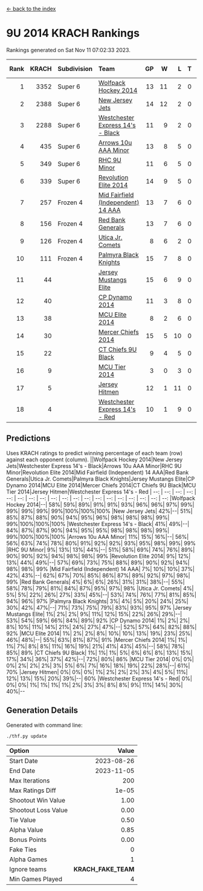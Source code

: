 [<- back to the index](readme.md)
# 9U 2014 KRACH Rankings
Rankings generated on Sat Nov 11 07:02:33 2023.

Rank|KRACH|Subdivision|Team|GP|W|L|T|OTW|OTL|SoS|Exp Wins|Win Diff
---:|---:|:---|:---|---:|---:|---:|---:|---:|---:|---:|---:|---:
1|3352|Super 6|[Wolfpack Hockey 2014](https://gamesheetstats.com/seasons/3664/teams/140871/schedule)|13|11|2|0|0|1|801|11.8|-0.0
2|2388|Super 6|[New Jersey Jets](https://gamesheetstats.com/seasons/3664/teams/140881/schedule)|14|12|2|0|2|0|687|12.8|-0.0
3|2288|Super 6|[Westchester Express 14's - Black](https://gamesheetstats.com/seasons/3664/teams/140873/schedule)|11|9|2|0|2|0|854|9.8|-0.0
4|435|Super 6|[Arrows 10u AAA Minor](https://gamesheetstats.com/seasons/3664/teams/140872/schedule)|13|8|5|0|0|1|778|8.9|0.0
5|349|Super 6|[RHC 9U Minor](https://gamesheetstats.com/seasons/3664/teams/140876/schedule)|11|6|5|0|1|0|721|6.8|-0.0
6|339|Super 6|[Revolution Elite 2014](https://gamesheetstats.com/seasons/3664/teams/140880/schedule)|14|9|5|0|2|1|398|9.9|0.0
7|257|Frozen 4|[Mid Fairfield (Independent) 14 AAA](https://gamesheetstats.com/seasons/3664/teams/140878/schedule)|13|7|6|0|1|0|583|7.9|0.0
8|156|Frozen 4|[Red Bank Generals](https://gamesheetstats.com/seasons/3664/teams/140883/schedule)|13|7|6|0|0|0|524|7.9|0.0
9|126|Frozen 4|[Utica Jr. Comets](https://gamesheetstats.com/seasons/3664/teams/140884/schedule)|8|6|2|0|0|0|53|6.9|0.0
10|111|Frozen 4|[Palmyra Black Knights](https://gamesheetstats.com/seasons/3664/teams/140875/schedule)|15|7|8|0|0|1|794|7.9|0.0
11|44||[Jersey Mustangs Elite](https://gamesheetstats.com/seasons/3664/teams/140888/schedule)|15|6|9|0|0|2|383|6.9|0.0
12|40||[CP Dynamo 2014](https://gamesheetstats.com/seasons/3664/teams/140877/schedule)|11|3|8|0|0|1|351|3.9|0.0
13|38||[MCU Elite 2014](https://gamesheetstats.com/seasons/3664/teams/140874/schedule)|8|2|6|0|0|1|1035|2.9|0.0
14|30||[Mercer Chiefs 2014](https://gamesheetstats.com/seasons/3664/teams/140885/schedule)|15|5|10|0|0|1|251|5.9|0.0
15|22||[CT Chiefs 9U Black](https://gamesheetstats.com/seasons/3664/teams/140886/schedule)|9|4|5|0|1|0|87|4.9|0.0
16|9||[MCU Tier 2014](https://gamesheetstats.com/seasons/3664/teams/140882/schedule)|3|0|3|0|0|0|1201|0.9|0.0
17|5||[Jersey Hitmen](https://gamesheetstats.com/seasons/3664/teams/140879/schedule)|12|1|11|0|0|0|834|1.9|0.0
18|4||[Westchester Express 14's - Red](https://gamesheetstats.com/seasons/3664/teams/140887/schedule)|10|1|9|0|0|0|57|1.9|0.0

## Predictions
Uses KRACH ratings to predict winning percentage of each team (row) against each opponent (column).
||Wolfpack Hockey 2014|New Jersey Jets|Westchester Express 14's - Black|Arrows 10u AAA Minor|RHC 9U Minor|Revolution Elite 2014|Mid Fairfield (Independent) 14 AAA|Red Bank Generals|Utica Jr. Comets|Palmyra Black Knights|Jersey Mustangs Elite|CP Dynamo 2014|MCU Elite 2014|Mercer Chiefs 2014|CT Chiefs 9U Black|MCU Tier 2014|Jersey Hitmen|Westchester Express 14's - Red
| --: | --: | --: | --: | --: | --: | --: | --: | --: | --: | --: | --: | --: | --: | --: | --: | --: | --: | --: 
|Wolfpack Hockey 2014|--| 58%| 59%| 89%| 91%| 91%| 93%| 96%| 96%| 97%| 99%| 99%| 99%| 99%| 99%|100%|100%|100%
|New Jersey Jets| 42%|--| 51%| 85%| 87%| 88%| 90%| 94%| 95%| 96%| 98%| 98%| 98%| 99%| 99%|100%|100%|100%
|Westchester Express 14's - Black| 41%| 49%|--| 84%| 87%| 87%| 90%| 94%| 95%| 95%| 98%| 98%| 98%| 99%| 99%|100%|100%|100%
|Arrows 10u AAA Minor| 11%| 15%| 16%|--| 56%| 56%| 63%| 74%| 78%| 80%| 91%| 92%| 92%| 93%| 95%| 98%| 99%| 99%
|RHC 9U Minor|  9%| 13%| 13%| 44%|--| 51%| 58%| 69%| 74%| 76%| 89%| 90%| 90%| 92%| 94%| 98%| 98%| 99%
|Revolution Elite 2014|  9%| 12%| 13%| 44%| 49%|--| 57%| 69%| 73%| 75%| 88%| 89%| 90%| 92%| 94%| 98%| 98%| 99%
|Mid Fairfield (Independent) 14 AAA|  7%| 10%| 10%| 37%| 42%| 43%|--| 62%| 67%| 70%| 85%| 86%| 87%| 89%| 92%| 97%| 98%| 99%
|Red Bank Generals|  4%|  6%|  6%| 26%| 31%| 31%| 38%|--| 55%| 58%| 78%| 79%| 81%| 84%| 87%| 95%| 97%| 98%
|Utica Jr. Comets|  4%|  5%|  5%| 22%| 26%| 27%| 33%| 45%|--| 53%| 74%| 76%| 77%| 81%| 85%| 94%| 96%| 97%
|Palmyra Black Knights|  3%|  4%|  5%| 20%| 24%| 25%| 30%| 42%| 47%|--| 71%| 73%| 75%| 79%| 83%| 93%| 95%| 97%
|Jersey Mustangs Elite|  1%|  2%|  2%|  9%| 11%| 12%| 15%| 22%| 26%| 29%|--| 53%| 54%| 59%| 66%| 84%| 89%| 92%
|CP Dynamo 2014|  1%|  2%|  2%|  8%| 10%| 11%| 14%| 21%| 24%| 27%| 47%|--| 52%| 57%| 64%| 82%| 88%| 92%
|MCU Elite 2014|  1%|  2%|  2%|  8%| 10%| 10%| 13%| 19%| 23%| 25%| 46%| 48%|--| 55%| 63%| 81%| 87%| 91%
|Mercer Chiefs 2014|  1%|  1%|  1%|  7%|  8%|  8%| 11%| 16%| 19%| 21%| 41%| 43%| 45%|--| 58%| 78%| 85%| 89%
|CT Chiefs 9U Black|  1%|  1%|  1%|  5%|  6%|  6%|  8%| 13%| 15%| 17%| 34%| 36%| 37%| 42%|--| 72%| 80%| 86%
|MCU Tier 2014|  0%|  0%|  0%|  2%|  2%|  2%|  3%|  5%|  6%|  7%| 16%| 18%| 19%| 22%| 28%|--| 61%| 70%
|Jersey Hitmen|  0%|  0%|  0%|  1%|  2%|  2%|  2%|  3%|  4%|  5%| 11%| 12%| 13%| 15%| 20%| 39%|--| 60%
|Westchester Express 14's - Red|  0%|  0%|  0%|  1%|  1%|  1%|  1%|  2%|  3%|  3%|  8%|  8%|  9%| 11%| 14%| 30%| 40%|--

## Generation Details

Generated with command line:
```
./thf.py update
```

| Option | Value |
| :----- | ----: |
| Start Date | 2023-08-26 |
| End Date | 2023-11-05 |
| Max Iterations | 200 |
| Max Ratings Diff | 1e-05 |
| Shootout Win Value | 1.00 |
| Shootout Loss Value | 0.00 |
| Tie Value | 0.50 |
| Alpha Value | 0.85 |
| Bonus Points | 0.00 |
| Fake Ties | 0 |
| Alpha Games | 1 |
| Ignore teams | __KRACH_FAKE_TEAM__ |
| Min Games Played | 4 |

